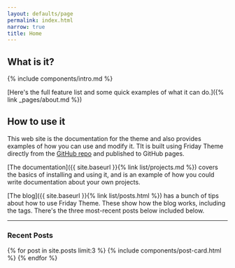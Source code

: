 ```yaml
---
layout: defaults/page
permalink: index.html
narrow: true
title: Home
---
```


## What is it?

{% include components/intro.md %}

[Here's the full feature list and some quick examples of what it can do.]({% link _pages/about.md %})

## How to use it

This web site is the documentation for the theme and also provides examples of how you can use and modify it. TIt is built using Friday Theme directly from the [GitHub repo](https://github.com/sfreytag/friday-theme) and published to GitHub pages.

[The documentation]({{ site.baseurl }}{% link list/projects.md %}) covers the basics of installing and using it, and is an example of how you could write documentation about your own projects.

[The blog]({{ site.baseurl }}{% link list/posts.html %}) has a bunch of tips about how to use Friday Theme. These show how the blog works, including the tags. There's the three most-recent posts below included below.

<hr />

### Recent Posts

{% for post in site.posts limit:3 %}
{% include components/post-card.html %}
{% endfor %}
